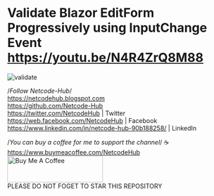 # Validate Blazor EditForm Progressively using InputChange Event https://youtu.be/N4R4ZrQ8M88
![validate](https://github.com/Netcode-Hub/ValidateEditFormOnInputChange/assets/110794348/b2db7fa1-a107-4c83-bb7a-e45f6fa4866c)

/*Follow Netcode-Hub*/ <br/>
https://netcodehub.blogspot.com <br/> 
https://github.com/Netcode-Hub <br/>
https://twitter.com/NetcodeHub | Twitter <br/>
https://web.facebook.com/NetcodeHub | Facebook <br/>
https://www.linkedin.com/in/netcode-hub-90b188258/ | LinkedIn <br/>

/*You can buy a coffee for me to support the channel*/ ☕️ <br/>
https://www.buymeacoffee.com/NetcodeHub <br/>
<a href="https://www.buymeacoffee.com/NetcodeHub" target="_blank"><img src="https://cdn.buymeacoffee.com/buttons/v2/default-yellow.png" alt="Buy Me A Coffee" style="height: 60px !important;width: 217px !important;" ></a> <br/>
PLEASE DO NOT FOGET TO STAR THIS REPOSITORY<br/>
